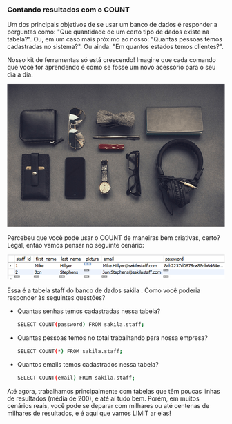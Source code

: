 ### Contando resultados com o COUNT
Um dos principais objetivos de se usar um banco de dados é responder a perguntas como: "Que quantidade de um certo tipo de dados existe na tabela?". Ou, em um caso mais próximo ao nosso: "Quantas pessoas temos cadastradas no sistema?". Ou ainda: "Em quantos estados temos clientes?".

Nosso kit de ferramentas só está crescendo! Imagine que cada comando que você for aprendendo é como se fosse um novo acessório para o seu dia a dia.

<p>
<img src="arsenal.png">
</p>

Percebeu que você pode usar o COUNT de maneiras bem criativas, certo? Legal, então vamos pensar no seguinte cenário:
<p>
<img src="sampleSelect.png">
</p>

Essa é a tabela staff do banco de dados sakila . Como você poderia responder às seguintes questões?

  - Quantas senhas temos cadastradas nessa tabela?
    ```bash
    SELECT COUNT(password) FROM sakila.staff;
    ```

  - Quantas pessoas temos no total trabalhando para nossa empresa?
    ```bash
    SELECT COUNT(*) FROM sakila.staff;
    ```

  - Quantos emails temos cadastrados nessa tabela?
    ```bash
    SELECT COUNT(email) FROM sakila.staff;
    ```

Até agora, trabalhamos principalmente com tabelas que têm poucas linhas de resultados (média de 200), e até aí tudo bem. Porém, em muitos cenários reais, você pode se deparar com milhares ou até centenas de milhares de resultados, e é aqui que vamos LIMIT ar elas!